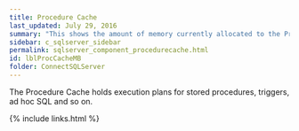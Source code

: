 ```yaml
---
title: ﻿Procedure Cache
last_updated: July 29, 2016
summary: "This shows the amount of memory currently allocated to the Procedure Cache."
sidebar: c_sqlserver_sidebar
permalink: sqlserver_component_procedurecache.html
id: lblProcCacheMB
folder: ConnectSQLServer
---
```



The Procedure Cache holds execution plans for stored procedures, triggers, ad hoc SQL and so on.

{% include links.html %}
